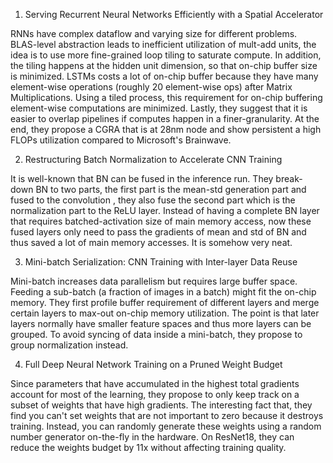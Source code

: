 1. Serving Recurrent Neural Networks Efficiently with a Spatial Accelerator

RNNs have complex dataflow and varying size for different problems. BLAS-level abstraction leads to inefficient utilization of mult-add units, the idea is to use more fine-grained loop tiling to saturate compute. In addition, the tiling happens at the hidden unit dimension, so that on-chip buffer size is minimized. LSTMs costs a lot of on-chip buffer because they have many element-wise operations (roughly 20 element-wise ops) after Matrix Multiplications. Using a tiled process, this requirement for on-chip buffering element-wise computations are minimized. Lastly, they suggest that it is easier to overlap pipelines if computes happen in a finer-granularity.
At the end, they propose a CGRA that is at 28nm node and show persistent a high FLOPs utilization compared to Microsoft's Brainwave.

2. Restructuring Batch Normalization to Accelerate CNN Training

It is well-known that BN can be fused in the inference run. They break-down BN to two parts, the first part is the mean-std generation part and fused to the convolution , they also fuse the second part which is the normalization part to the ReLU layer. Instead of having a complete BN layer that requires batched-activation size of main memory access, now these fused layers only need to pass the gradients of mean and std of BN and thus saved a lot of main memory accesses. It is somehow very neat.

3. Mini-batch Serialization: CNN Training with Inter-layer Data Reuse

Mini-batch increases data parallelism but requires large buffer space. Feeding a sub-batch (a fraction of images in a batch) might fit the on-chip memory. They first profile buffer requirement of different layers and merge certain layers to max-out on-chip memory utilization. The point is that later layers normally have smaller feature spaces and thus more layers can be grouped. To avoid syncing of data inside a mini-batch, they propose to group normalization instead.

4. Full Deep Neural Network Training on a Pruned Weight Budget

Since parameters that have accumulated in the highest total
gradients account for most of the learning, they propose to
only keep track on a subset of weights that have high gradients.
The interesting fact that, they find you can't set weights that
are not important to zero because it destroys training. Instead,
you can randomly generate these weights using a random number
generator on-the-fly in the hardware. On ResNet18, they can reduce the
weights budget by 11x without affecting training quality.
